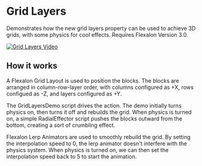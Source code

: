 # Grid Layers

Demonstrates how the new grid layers property can be used to achieve 3D grids, with some physics for cool effects. Requires Flexalon Version 3.0.

[![Grid Layers Video](https://img.youtube.com/vi/fiU362heBr4/0.jpg)](https://youtu.be/fiU362heBr4)

## How it works

A Flexalon Grid Layout is used to position the blocks. The blocks are arranged in column-row-layer order,
with columns configured as +X, rows configued as -Z, and layers configured as +Y.

The GridLayersDemo script drives the action. The demo initially turns physics on, then turns it off and
rebuilds the grid. When physics is turned on, a simple RadialEffector script pushes the blocks outward
from the bottom, creating a sort of crumbling effect.

Flexalon Lerp Animators are used to smoothly rebuild the grid. By setting the interpolation speed to 0,
the lerp animator doesn't interfere with the physics system. When physics is turned on, we can then
set the interpolation speed back to 5 to start the animation.